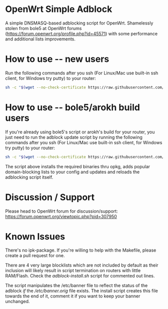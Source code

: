 # OpenWrt Simple Adblock
A simple DNSMASQ-based adblocking script for OpenWrt. Shamelessly stolen from bole5 at OpenWrt forums (https://forum.openwrt.org/profile.php?id=45571) with some performance and additional lists improvements.

# How to use -- new users
Run the following commands after you ssh (For Linux/Mac use built-in ssh client, for Windows try putty) to your router:
```bash
sh -c "$(wget --no-check-certificate https://raw.githubusercontent.com/stangri/openwrt-simple-adblock/master/adblock-install.sh -O -)"
```

# How to use -- bole5/arokh build users
If you're already using bole5's script or arokh's build for your router, you just need to run the adblock update script by running the following commands after you ssh (For Linux/Mac use built-in ssh client, for Windows try putty) to your router:
```bash
sh -c "$(wget --no-check-certificate https://raw.githubusercontent.com/stangri/openwrt-simple-adblock/master/adblock-update.sh -O -)"
```
The script above installs the required binaries thru opkg, adds popular domain-blocking lists to your config and updates and reloads the adblocking script itself.

# Discussion / Support
Please head to OpenWrt forum for discussion/support: https://forum.openwrt.org/viewtopic.php?pid=307950

# Known Issues
There's no ipk-package. If you're willing to help with the Makefile, please create a pull request for one.

There are 4 very large blocklists which are not included by default as their inclusion will likely result in script termination on routers with little RAM/Flash. Check the *adblock-install.sh* script for commented out lines.

The script manipulates the /etc/banner file to reflect the status of the adblock _if_ the */etc/banner.orig* file exists. The install script creates this file towards the end of it, comment it if you want to keep your banner unchanged.
